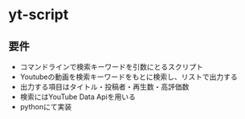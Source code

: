 # yt-script

## 要件
- コマンドラインで検索キーワードを引数にとるスクリプト
- Youtubeの動画を検索キーワードをもとに検索し、リストで出力する
- 出力する項目はタイトル・投稿者・再生数・高評価数
- 検索にはYouTube Data Apiを用いる
- pythonにて実装
